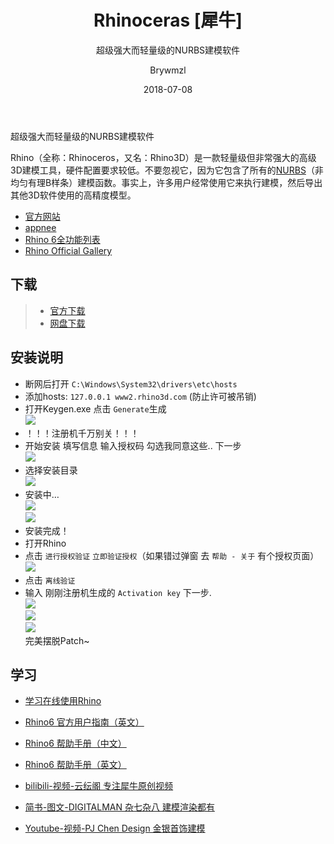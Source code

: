 ﻿---
layout:     post
title:      Rhinoceras [犀牛]
subtitle:   超级强大而轻量级的NURBS建模软件
date:       2018-07-08
author:     Brywmzl
header-img: img/Rhino/bg.jpg
catalog: true
tags:
    - Rhino
    - 犀牛
---
超级强大而轻量级的NURBS建模软件

<!--more-->

Rhino（全称：Rhinoceros，又名：Rhino3D）是一款轻量级但非常强大的高级3D建模工具，硬件配置要求较低。不要忽视它，因为它包含了所有的[NURBS](https://www.rhino3d.com/cn/nurbs)（非均匀有理B样条）建模函数。事实上，许多用户经常使用它来执行建模，然后导出其他3D软件使用的高精度模型。

* [官方网站](https://www.rhino3d.com/)  
* [appnee](http://appnee.com/rhino/)  
* [Rhino 6全功能列表](https://www.rhino3d.com/6/features)  
* [Rhino Official Gallery](https://www.rhino3d.com/gallery)  

## 下载  
>- [官方下载](https://www.rhino3d.com/cn/download/rhino/5/latest#)  
>- [网盘下载](https://pan.baidu.com/s/1eSxXRbG)  

## 安装说明  
* 断网后打开 `C:\Windows\System32\drivers\etc\hosts`  
* 添加hosts: `127.0.0.1 www2.rhino3d.com` (防止许可被吊销)  
* 打开Keygen.exe 点击 `Generate`生成  
![](https://github.com/Brywmzl/Brywmzl.github.io/raw/master/img/Rhino/1.png)  
* ！！！注册机千万别关！！！  
* 开始安装 填写信息 输入授权码 勾选我同意这些.. 下一步  
![](https://github.com/Brywmzl/Brywmzl.github.io/raw/master/img/Rhino/2.png)  
* 选择安装目录  
![](https://github.com/Brywmzl/Brywmzl.github.io/raw/master/img/Rhino/3.png)  
* 安装中…  
![](https://github.com/Brywmzl/Brywmzl.github.io/raw/master/img/Rhino/4.png)  
![](https://github.com/Brywmzl/Brywmzl.github.io/raw/master/img/Rhino/5.jpg)  
* 安装完成！  
* 打开Rhino  
* 点击 `进行授权验证` `立即验证授权`（如果错过弹窗 去 `帮助 - 关于` 有个授权页面）  
![](https://github.com/Brywmzl/Brywmzl.github.io/raw/master/img/Rhino/6.jpg)   
* 点击 `离线验证`
* 输入 刚刚注册机生成的 `Activation key` 下一步.  
![](https://github.com/Brywmzl/Brywmzl.github.io/raw/master/img/Rhino/7.png)  
![](https://github.com/Brywmzl/Brywmzl.github.io/raw/master/img/Rhino/8.jpg)  
![](https://github.com/Brywmzl/Brywmzl.github.io/raw/master/img/Rhino/9.jpg)  
完美摆脱Patch~  

## 学习
* [学习在线使用Rhino](https://www.rhino3d.com/tutorials)  
* [Rhino6 官方用户指南（英文）](http://docs.mcneel.com/rhino/6/usersguide/en-us/index.htm)  
* [Rhino6 帮助手册（中文）](https://docs.mcneel.com/rhino/6/help/zh-cn/index.htm)  
* [Rhino6 帮助手册（英文）](https://docs.mcneel.com/rhino/6/help/en-us/index.htm)  

* [bilibili-视频-云纭阁 专注犀牛原创视频](https://space.bilibili.com/33269791)
* [简书-图文-DIGITALMAN 杂七杂八 建模渲染都有](https://www.jianshu.com/u/70a05c15418f)
* [Youtube-视频-PJ Chen Design 金银首饰建模](https://www.youtube.com/channel/UCR3Dddx8nw4CYSkKmlvzXiA/videos)